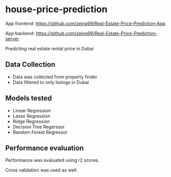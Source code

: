 # house-price-prediction

App frontend: https://github.com/zeina99/Real-Estate-Price-Prediction-App 

App backend: https://github.com/zeina99/Real-Estate-Price-Prediction-server 

Predicting real estate rental price in Dubai

## Data Collection

-   Data was collected from property finder
-   Data filtered to only listings in Dubai

## Models tested

-   Linear Regression
-   Lasso Regression
-   Ridge Regression
-   Decision Tree Regerssor
-   Random Forest Regressor

## Performance evaluation

Performance was evaluated using r2 scores.

Cross validation was used as well.
